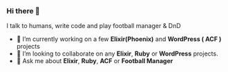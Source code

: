 ### Hi there 👋


 I talk to humans, write code and play football manager & DnD

- 🔭 I’m currently working on a few **Elixir(Phoenix)** and **WordPress ( ACF )** projects
- 👯 I’m looking to collaborate on any **Elixir**, **Ruby** or **WordPress** projects.
- 💬 Ask me about **Elixir**, **Ruby**, **ACF** or **Football Manager**

